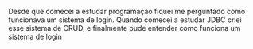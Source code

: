 Desde que comecei a estudar programação fiquei me perguntado  como funcionava um sistema de login. Quando comecei a estudar JDBC criei esse sistema de CRUD, e finalmente pude entender como funciona um sistema de login
